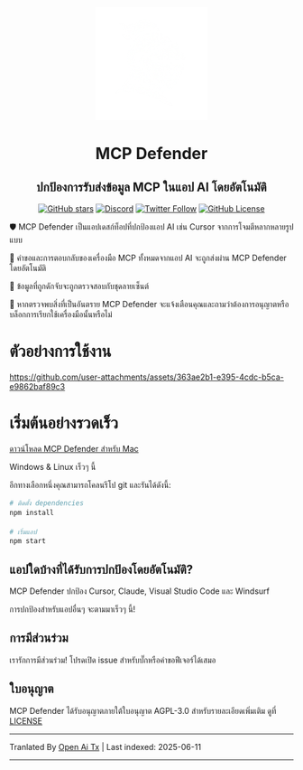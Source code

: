<p align="center">
  <picture>
    <source media="(prefers-color-scheme: dark)" srcset="https://raw.githubusercontent.com/MCP-Defender/MCP-Defender/main/src/assets/white_knight_icon.png">
    <source media="(prefers-color-scheme: light)" srcset="https://raw.githubusercontent.com/MCP-Defender/MCP-Defender/main/src/assets/black_knight_icon.png">
    <img alt="แสดงอัศวินสีดำในโหมดสีสว่าง และอัศวินสีขาวในโหมดสีเข้ม" src="https://raw.githubusercontent.com/MCP-Defender/MCP-Defender/main/src/assets/white_knight_icon.png" width="200" height="200">
  </picture>
</p>

<h1 align="center">MCP Defender</h1>
<h2 align="center">ปกป้องการรับส่งข้อมูล MCP ในแอป AI โดยอัตโนมัติ</h2>

<p align="center">
  <a href="https://github.com/MCP-Defender/MCP-Defender"><img src="https://img.shields.io/github/stars/MCP-Defender/MCP-Defender?style=social" alt="GitHub stars"></a>
  <a href="https://discord.gg/SETfUs7dbB"><img src="https://img.shields.io/discord/1376849284884074526?color=7289DA&label=Discord&logo=discord&logoColor=white" alt="Discord"></a>
  <a href="https://x.com/mcp_defender"><img src="https://img.shields.io/twitter/follow/mcp_defender?style=social" alt="Twitter Follow"></a>
  <a href="LICENSE"><img src="https://img.shields.io/github/license/MCP-Defender/MCP-Defender" alt="GitHub License"></a>
</p>



🛡️  MCP Defender เป็นแอปเดสก์ท็อปที่ปกป้องแอป AI เช่น Cursor จากการโจมตีหลากหลายรูปแบบ

🚦 คำขอและการตอบกลับของเครื่องมือ MCP ทั้งหมดจากแอป AI จะถูกส่งผ่าน MCP Defender โดยอัตโนมัติ

🔎  ข้อมูลที่ถูกดักจับจะถูกตรวจสอบกับชุดลายเซ็นต์

🔐  หากตรวจพบสิ่งที่เป็นอันตราย MCP Defender จะแจ้งเตือนคุณและถามว่าต้องการอนุญาตหรือบล็อกการเรียกใช้เครื่องมือนั้นหรือไม่

# ตัวอย่างการใช้งาน
https://github.com/user-attachments/assets/363ae2b1-e395-4cdc-b5ca-e9862baf89c3



# เริ่มต้นอย่างรวดเร็ว

[ดาวน์โหลด MCP Defender สำหรับ Mac](https://github.com/MCP-Defender/MCP-Defender/releases/latest)

Windows & Linux เร็วๆ นี้

อีกทางเลือกหนึ่งคุณสามารถโคลนรีโป git และรันได้ดังนี้:

```bash
# ติดตั้ง dependencies
npm install

# เริ่มแอป
npm start
```

## แอปใดบ้างที่ได้รับการปกป้องโดยอัตโนมัติ?

MCP Defender ปกป้อง Cursor, Claude, Visual Studio Code และ Windsurf

การปกป้องสำหรับแอปอื่นๆ จะตามมาเร็วๆ นี้!

## การมีส่วนร่วม

เรารักการมีส่วนร่วม! โปรดเปิด issue สำหรับบั๊กหรือคำขอฟีเจอร์ได้เสมอ

## ใบอนุญาต

MCP Defender ได้รับอนุญาตภายใต้ใบอนุญาต AGPL-3.0 สำหรับรายละเอียดเพิ่มเติม ดูที่ [LICENSE](LICENSE)


---


Tranlated By [Open Ai Tx](https://github.com/OpenAiTx/OpenAiTx) | Last indexed: 2025-06-11


---